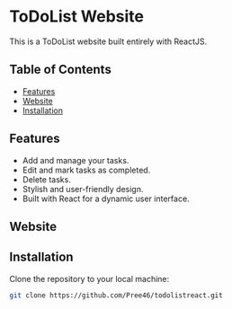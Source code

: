 
# ToDoList Website

This is a ToDoList website built entirely with ReactJS.

## Table of Contents

- [Features](#features)
- [Website](#demo)
- [Installation](#installation)


## Features

- Add and manage your tasks.
- Edit and mark tasks as completed.
- Delete tasks.
- Stylish and user-friendly design.
- Built with React for a dynamic user interface.

## Website



## Installation

   Clone the repository to your local machine:

   ```bash
   git clone https://github.com/Pree46/todolistreact.git
   ```
